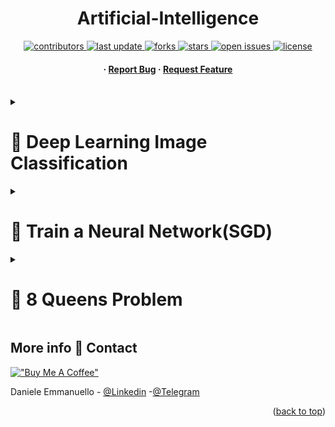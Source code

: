 
<a name="readme-top"></a>
<div align="center">

  

  <h1>Artificial-Intelligence </h1>
  
 

<!-- Badges -->
<p>
  <a href="https://github.com/EmmanuelloDaniele/3D-Porfolio/graphs/contributors">
    <img src="https://img.shields.io/github/contributors/EmmanuelloDaniele/Artificial-Intelligence" alt="contributors" />
  </a>
  <a href="">
    <img src="https://img.shields.io/github/last-commit/EmmanuelloDaniele/Artificial-Intelligence" alt="last update" />
  </a>
  <a href="https://github.com/EmmanuelloDaniele/3D-Porfolio/network/members">
    <img src="https://img.shields.io/github/forks/EmmanuelloDaniele/3Artificial-Intelligence" alt="forks" />
  </a>
  <a href="https://github.com/EmmanuelloDaniele/3D-Porfolio/stargazers">
    <img src="https://img.shields.io/github/stars/EmmanuelloDaniele/Artificial-Intelligence" alt="stars" />
  </a>
  <a href="https://github.com/EmmanuelloDaniele/3D-Porfolio/issues/">
    <img src="https://img.shields.io/github/issues/EmmanuelloDaniele/Artificial-Intelligence" alt="open issues" />
  </a>
  <a href="https://github.com/EmmanuelloDaniele/3D-Porfolio/blob/master/LICENSE">
    <img src="https://img.shields.io/github/license/EmmanuelloDaniele/Threejs_3D_Portfolio.svg" alt="license" />
  </a>
</p>
   
 <h4>
  <span> · </span>
    <a href="https://github.com/EmmanuelloDaniele/Artificial-Intelligence/issues/">Report Bug</a>
  <span> · </span>
    <a href="https://github.com/EmmanuelloDaniele/Artificial-Intelligence/issues/">Request Feature</a>
  </h4>
</div>

<br />
<!-- Deep Learning Image Classifier -->
<details>

<summary>

# :notebook_with_decorative_cover: Deep Learning Image Classification


</summary>
# SGD: Stochastic Gradient Descent
It is an optimization algorithm used to train neural networks and minimize the cost function, aiming to find the global minimum. The stochastic approach stems from the fact that the gradient is calculated on random subsets of the training data rather than the entire dataset.

<h2>2. Remove dodgy images</h2>
In [4]: <code>import cv2</code></br>
In [4]: <code>import imghdr</code></br>
In [6]: <code>data_dir = 'data' </code></br>
In [6]: <code>image_exts = ['jpeg','jpg', 'bmp', 'png']</code></br>
 </br>
In [2]: <code>for image_class in os.listdir(data_dir): 
    for image in os.listdir(os.path.join(data_dir, image_class)):
        image_path = os.path.join(data_dir, image_class, image)
        try: 
            img = cv2.imread(image_path)
            tip = imghdr.what(image_path)
            if tip not in image_exts: 
                print('Image not in ext list {}'.format(image_path))
                os.remove(image_path)
        except Exception as e: 
            print('Issue with image {}'.format(image_path))
            # os.remove(image_path)</code></br>
In [2]: <code>for gpu in gpus:</code></br>
In [2]: <code>tf.config.experimental.set_memory_growth(gpu, True)</code></br>
In [3]: <code>tf.config.list_physical_devices('GPU')</code></br>

Out [3]: <code>[PhysicalDevice(name='/physical_device:GPU:0', device_type='GPU')] </code></br>

<h2>1. Install Dependencies and Setup</h2>
In [ ]: <code>!pip install tensorflow tensorflow-gpu opencv-python matplotlib</code></br>
In [ ]: <code>!pip list</code></br>
In [1]: <code>import tensorflow as tf</code></br>
In [1]: <code>import os</code></br>
 # Avoid OOM errors by setting GPU Memory Consumption Growth</br>
In [2]: <code>gpus = tf.config.experimental.list_physical_devices('GPU')</code></br>
In [2]: <code>for gpu in gpus:</code></br>
In [2]: <code>tf.config.experimental.set_memory_growth(gpu, True)</code></br>
In [3]: <code>tf.config.list_physical_devices('GPU')</code></br>

Out [3]: <code>[PhysicalDevice(name='/physical_device:GPU:0', device_type='GPU')] </code></br>

<p>

</details>

<!-- Rete Neurale SGD -->
<details>

<summary>

# :notebook_with_decorative_cover: Train a Neural Network(SGD)


</summary>
# SGD: Stochastic Gradient Descent
It is an optimization algorithm used to train neural networks and minimize the cost function, aiming to find the global minimum. The stochastic approach stems from the fact that the gradient is calculated on random subsets of the training data rather than the entire dataset.

<h2>To train a neural network means finding the weight values that minimize an error function on the training set.</h2>
▶ To find the optimal weights, it is necessary to use an optimization algorithm.</br>
▶ The simplest optimization algorithm is gradient descent.</br>
▶ Gradient descent is an iterative algorithm that can be applied to any differentiable function.</br>
<p>
x1\
   \
    w3
     \      W^t x
x2--w2->P------------->g(·)------------>
     /                        y
    w1
   /
  /
1/
</p>
Il neurone riceve un insieme di input x = (x1, x2, . . . , xn, 1),
ogni input xi è moltiplicato per un peso Wi.</br>
▶ I pesi W sono i parametri della rete neurale.</br>
▶ I pesi W sono inizializzati casualmente.</br>
▶ I pesi W sono aggiornati durante l’addestramento</br>
Consideriamo una rete neurale con un solo neurone.
La rete deve imparare a separare due classi linearmente separabili sul piano
e ha come funzione di attivazione la funzione identità.</br>
g(x) = x</br>
g′(x) = 1</br>
Dataset:</br>
 x1 |  x2  | y</br>
2.0 |  1.0 | 1</br>
6.0 |  0.5 |-1</br>
2.5 | -1.0 | 1</br>
5.0 |  0.0 |-1</br>
0.0 |  0.0 | 1</br>
4.0 | -1.0 |-1</br>
1.0 |  0.5 | 1</br>
3.0 |  1.5 |-1</br>
</details>
<!-- 8 Regine -->
<details>

<summary>

# :notebook_with_decorative_cover: 8 Queens Problem

</summary>

 <p>
  Il problema consiste nel disporre 8 regine all'interno di una scacchiera regolamentare 8x8, in modo che nessuna possa minacciarne o sia minacciata da un'altra. Ricordiamo che una regina può muoversi di quante caselle vuole, in orizzontale, in verticale e in diagonale. Il problema è affrontabile e risolvibile seguendo percorsi differenti. Ognuno con efficienza e prestazioni molto diverse tra loro. 
  </p>
<h1>Testo esercizio</h1>
Si scriva un programma Python per determinare le soluzioni del rompicapo delle otto regine. Il rompicapo
delle otto regine è un problema che consiste nel trovare il modo di posizionare otto regine (pezzo degli
scacchi) su una scacchiera 8 × 8 con una disposizione tale che nessuna di esse possa catturarne un’altra,
usando i movimenti standard della regina. Perciò, una soluzione dovrà prevedere che nessuna regina
abbia una colonna, riga o diagonale in comune con un’altra regina.
Si codifichi lo lo stato del problema come una lista, dove ogni elemento della lista rappresenta la colonna in
cui è posizionata la regina della riga corrispondente. La scacchiera in figura sarebbe quindi codificata come
[6, 2, 7, 1, 4, 0, 5, 3]. Lo stato iniziale sarà una lista vuota, e ogni azione consiste nell’aggiungere
una regina nella riga successiva.
Suggerimento: Si definisca una funzione is_valid(state) che, dato uno stato, restituisce True se lo
stato è valido, False se contiene due regine sulla stessa colonna o sulla stessa diagonale (la codifica dello
stato impedisce che due regine siano sulla stessa riga).

<h2>Approccio intuitivo iniziale</h2>

Partiamo dalla soluzione "banale". 

La soluzione consiste nel generare tutte le disposizioni possibili di 8 regine su una scacchiera di  8x8 == 64 caselle. Dal Coefficiente binomiale, calcoliamo che queste disposizioni ammontano a 4.426.165.368. Scriviamo un programma che genera tutte le disposizioni, e scartiamo tutte quelle dove c'è almeno una regina che ne minaccia un'altra. Le disposizioni da analizzare sono un numero decisamente elevato. Per velocizzare la soluzione, abbiamo bisogno di semplificare il problema, per esempio riducendo il numero di disposizioni da analizzare. 

<h2>Semplifica.</h2>

Una prima semplificazione potrebbe essere, per esempio, imporre una sola regina per ogni riga. Due regine nella stessa riga si minacciano in orizzontale. 

E nelle otto righe, tutte le regine stanno sicuramente disposte in posizioni (colonne) diverse. Per non minacciarsi in verticale. 

Quindi in tutta la scacchiera, nella nostra soluzione avremo sicuramente una riga con una regina nella prima posizione a sinistra, una riga con la regina in seconda posizione eccetera. 

Questo algoritmo semplificato, invece di generare tutte le disposizioni descritte sopra, prevede di generare solo le combinazioni possibili di 8 righe, ognuna con una regina in posizione diversa. Nella prima riga ho 8 posizioni possibili. Nella seconda ne ho sette (in realtà ne ho 5 oppure sei, considerando le caselle minacciate in diagonale). Nella terza ne ho sei, eccetera. Queste combinazioni sono 8 fattoriale (8! == 40320), un numero di 5 ordini di grandezza inferiore alle disposizioni calcolate sopra. Anche qui dobbiamo generare le combinazioni e scartare tutte quelle dove è presente almeno una regina che ne minaccia un'altra. 

La minaccia potrà arrivare solo in diagonale, in quanto le minacce in orizzontale e in verticale le abbiamo già eliminate “per costruzione”.
Possiamo ottimizzare ancora?

Per un problema di ordine 8, circa quarantamila combinazioni da analizzare sono relativamente poche. Ma cosa succede se vogliamo risolvere il problema con 16 regine su una scacchiera 16x16? Oppure se volessimo risolvere il problema con 24? 24 Fattoriale (24!) è un numero dell’ordine di 10^23. Se avessimo un miliardo di calcolatori, ognuno in grado di esaminare un miliardo di combinazioni al secondo, potremmo calcolare tutte le soluzioni in circa una settimana di calcolo.  Decisamente troppe combinazioni da generare e da esaminare in tempi “umani” con risorse limitate. Abbiamo bisogno di semplificare ancora il problema, perchè questo sia affrontabile. 

<h2>Ma torniamo al problema di ordine 8. </h2>

Per esempio, possiamo pensare di cominciare a controllare le minacce in diagonale anche con le combinazioni incomplete, mentre le costruiamo, senza aspettare di aver piazzato tutte le regine per farlo. Per ogni riga, quindi, prima di piazzare una regina nella casella candidata, controllo le minacce in diagonale su questa casella. Se la casella è minacciata, esamino la successiva nella riga. Dispongo la regina nella posizione non minacciata e non ancora provata in precedenza. Se arrivo alla fine della riga senza altre posizioni disponibili, torno alla riga precedente, dove applico la stessa logica, cercando una nuova disposizione per quella regina. Quando arrivo a disporre tutte le 8 regine sulle 8 righe, la soluzione è valida, la conteggio e la stampo o la memorizzo. E continuo la ricerca. Quando ho generato tutte le disposizioni possibili, mi fermo. 

Questo approccio si presta molto bene ad un'implementazione ricorsiva. Se nella riga attuale non sono rimaste altre posizioni utilizzabili, perchè tutte già provate o minacciate dalle regine disposte nelle righe precedenti, interrompo la ricerca sulla riga attuale e innesco il backtracking tornando alla riga precedente. Non provando (e quindi non verificando) tutte le combinazioni complete possibili, è chiaramente molto più efficiente dei precedenti. Perchè quando innesco il backtracking per mancanza di posizioni sulla riga attuale, sto in realtà scartando una grossa porzione di combinazioni da analizzare. Sto scartando in un colpo solo tutto il sottoalbero di combinazioni possibili, ma sicuramente non valide. Albero che può essere decisamente grande. 
<h2>Come capiamo se una casella è minacciata?</h2>

Come già accennato, se vogliamo estendere il problema da 8 a 12, 16 o addirittura 24 regine, rispettivamente su scacchiere 12x12, 16x16 o 24x24, le prime soluzioni proposte sopra si scontrano contro la complessità esponenziale e fattoriale del problema. E diventano quindi inapplicabili. Il metodo ricorsivo rimane invece ancora applicabile, anche per dimensioni del problema più grandi di 8. Ora ci serve un metodo veloce per capire se la casella analizzata è minacciata dalle regine già disposte sopra. Accoppiato con un metodo efficiente per rappresentare questi dati in memoria, in modo da poter fare sia le disposizioni delle regine che le verifiche sulle minacce molto velocemente. Intuitivamente si potrebbe usare una matrice 8x8 per rappresentare la scacchiera. Come vedremo in seguito, esistono strutture più compatte ed efficienti, data la natura dei dati e dei calcoli da fare. Per ora usiamo una matrice per rappresentare graficamente quello che vogliamo fare. Usiamo un simbolo 'R' per piazzare una regina in una riga della matrice, e un simbolo 'M' per dire che una casella è minacciata.

Numeriamo righe e colonne a partire dall'angolo in alto a sinistra, con i numeri di riga e colonna che vanno da 0 a 7. All’inizio, piazziamo la prima regina in (0,0) (riga,colonna) e segnamo le caselle minacciate. 

Per piazzare la seconda regina nella seconda riga usiamo la casella nella terza colonna, in (1,2). Perchè (1,1) è minacciata in diagonale. E anche qui marchiamo le caselle minacciate. 

Per piazzare la terza regina nella terza riga (riga 2), possiamo piazzarla solo a partire dalla quinta colonna (2,4), in quanto le precedenti da (2,0) a (2,3) sono tutte minacciate. 

E così via. Come si vede, ogni volta che piazziamo una regina si evitano diverse combinazioni da esplorare in seguito, per via delle caselle minacciate. Nella riga 3 per esempio cominciamo ad esplorare l'albero con la regina in (3,1) per vedere se contiene soluzioni. Finito di esplorare questo, proveremo con la regina in (3,6), scartando le precedenti da (3,2) a (3,5), in quanto minacciate. Nella riga 5 abbiamo solo la possibilità di piazzare la nostra regina in (5,3).

<h2>E se la minaccia arriva in diagonale?</h2>

Se come accennato sopra, per costruzione piazziamo una regina per riga, in una posizione diversa dalle regine delle righe precedenti, escludiamo subito le minacce in orizzontale e in verticale. Dobbiamo "solo" verificare se la posizione “candidata” è minacciata in diagonale dalle regine piazzate in precedenza. Per esempio, possiamo dire che una regina in posizione (4,5), è minacciata dalla regina nella riga precedente (riga 3) solo se questa regina si trova in posizione (3,4) o in posizione (3,6). Le caselle in diagonale in alto a destra e a sinistra di (4,5).

Se lo è, ci fermiamo e troviamo la prossima casella candidata. Se non lo è, andiamo e controlliamo se è minacciata dalla regina in riga 2. La casella (4,5) è minacciata dalla regina in riga 2 se questa si trova in posizione (2,3) o in posizione (2,7). 

E così via, fino a controllare se la nostra casella candidata (4,5) è minacciata dalla regina nella  prima riga (riga 0). Dobbiamo quindi generare le coordinate delle caselle nelle due direzioni diagonali in alto a destra e in alto a sinistra della posizione che stiamo controllando, e verificare se a queste coordinate è presente una regina. 

Per (4,5), che è la nostra casella candidata, queste caselle “minaccianti” sono: 

(3,4), (2,3), (1,2), (0,1) per la diagonale a sinistra 

(3,6), (2,7) per la diagonale destra 

Generalizzando, per verificare se la casella (j,k) è minacciata in diagonale dalle regine disposte sopra, dobbiamo verificare, riga per riga a ritroso partendo dalla riga j, la presenza di una regina nelle caselle che hanno colonna k-1 o k+1 nella riga j-1, k-2 o k+2 nella riga j-2, k-3 o k+3 nella riga j-3 eccetera, indietro fino alla riga 0. Se otteniamo una colonna negativa (minore di zero) o maggiore di 7, ovviamente possiamo ignorare il check. 

</details>





<!-- Contact -->


##  More info  :handshake: Contact

[!["Buy Me A Coffee"](https://www.buymeacoffee.com/assets/img/custom_images/orange_img.png)](https://www.buymeacoffee.com/emmanuello) 
<p dir="auto">Daniele Emmanuello - <a href="https://www.linkedin.com/in/emmanuellodaniele/" rel="nofollow">@Linkedin</a> -<a href="https://t.me/emmanuellodaniele"rel="nofollow">@Telegram</a></p> 

<p align="right">(<a href="#readme-top">back to top</a>)</p>
